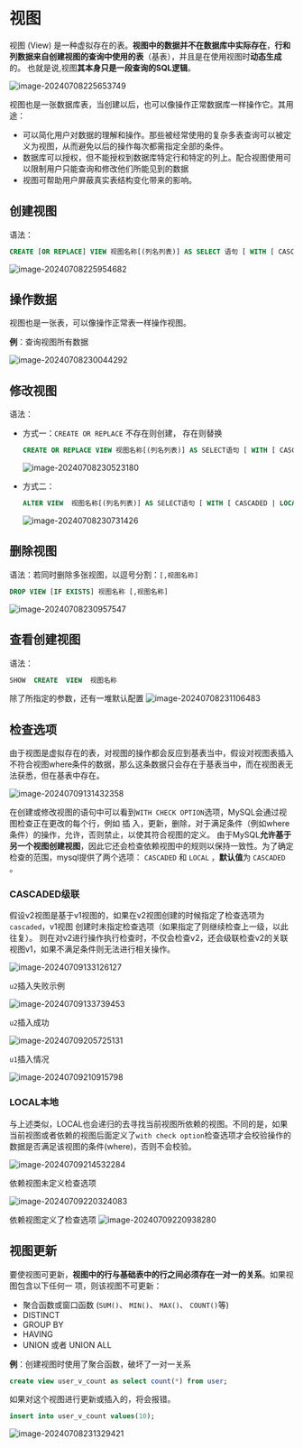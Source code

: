 # 视图

视图 (View) 是一种虚拟存在的表。**视图中的数据并不在数据库中实际存在**，**行和列数据来自创建视图的查询中使用的表**（基表），并且是在使用视图时**动态生成**的。 也就是说,视图**其本身只是一段查询的SQL逻辑**。

![image-20240708225653749](https://fastly.jsdelivr.net/gh/LetengZzz/img@main/tc2/img202407082257430.png)

视图也是一张数据库表，当创建以后，也可以像操作正常数据库一样操作它。其用途：

- 可以简化用户对数据的理解和操作。那些被经常使用的复杂多表查询可以被定义为视图，从而避免以后的操作每次都需指定全部的条件。
- 数据库可以授权，但不能授权到数据库特定行和特定的列上。配合视图使用可以限制用户只能查询和修改他们所能见到的数据
- 视图可帮助用户屏蔽真实表结构变化带来的影响。

## 创建视图

语法：

```sql
CREATE [OR REPLACE] VIEW 视图名称[(列名列表)] AS SELECT 语句 [ WITH [ CASCADED | LOCAL ] CHECK OPTION ]
```

![image-20240708225954682](https://fastly.jsdelivr.net/gh/LetengZzz/img@main/tc2/img202407082259335.png)

## 操作数据

视图也是一张表，可以像操作正常表一样操作视图。

**例**：查询视图所有数据

![image-20240708230044292](https://fastly.jsdelivr.net/gh/LetengZzz/img@main/tc2/img202407082300619.png)

## 修改视图

语法：

- 方式一：`CREATE OR REPLACE` 不存在则创建， 存在则替换

  ```sql
  CREATE OR REPLACE VIEW 视图名称[(列名列表)] AS SELECT语句 [ WITH [ CASCADED | LOCAL ] CHECK OPTION ]
  ```

  ![image-20240708230523180](https://fastly.jsdelivr.net/gh/LetengZzz/img@main/tc2/img202407082305739.png)

- 方式二：

  ```sql
  ALTER VIEW  视图名称[(列名列表)] AS SELECT语句 [ WITH [ CASCADED | LOCAL ] CHECK OPTION ]
  ```

  ![image-20240708230731426](https://fastly.jsdelivr.net/gh/LetengZzz/img@main/tc2/img202407082307623.png)

## 删除视图

语法：若同时删除多张视图，以逗号分割：`[,视图名称]` 

```sql
DROP VIEW [IF EXISTS] 视图名称 [,视图名称]
```

![image-20240708230957547](https://fastly.jsdelivr.net/gh/LetengZzz/img@main/tc2/img202407082309286.png)

## 查看创建视图

语法：

```sql
SHOW  CREATE  VIEW  视图名称
```

除了所指定的参数，还有一堆默认配置
![image-20240708231106483](https://fastly.jsdelivr.net/gh/LetengZzz/img@main/tc2/img202407082311236.png)

## 检查选项

由于视图是虚拟存在的表，对视图的操作都会反应到基表当中，假设对视图表插入不符合视图where条件的数据，那么这条数据只会存在于基表当中，而在视图表无法获悉，但在基表中存在。

![image-20240709131432358](https://fastly.jsdelivr.net/gh/LetengZzz/img@main/tc2/img202407091314954.png)

在创建或修改视图的语句中可以看到`WITH CHECK OPTION`选项，MySQL会通过视图检查正在更改的每个行，例如 插 入，更新，删除，对于满足条件（例如where条件）的操作，允许，否则禁止，以使其符合视图的定义。 由于MySQL**允许基于另一个视图创建视图**，因此它还会检查依赖视图中的规则以保持一致性。为了确定检查的范围，mysql提供了两个选项： `CASCADED` 和 `LOCAL` ，**默认值**为 `CASCADED` 。

### CASCADED级联

假设v2视图是基于v1视图的，如果在v2视图创建的时候指定了检查选项为 `cascaded`，v1视图 创建时未指定检查选项（如果指定了则继续检查上一级，以此往复）。 则在对v2进行操作执行检查时，不仅会检查v2，还会级联检查v2的关联视图v1，如果不满足条件则无法进行相关操作。

![image-20240709133126127](https://fastly.jsdelivr.net/gh/LetengZzz/img@main/tc2/img202407091331733.png)

`u2`插入失败示例

![image-20240709133739453](https://fastly.jsdelivr.net/gh/LetengZzz/img@main/tc2/img202407091337988.png)

`u2`插入成功

![image-20240709205725131](https://fastly.jsdelivr.net/gh/LetengZzz/img@main/tc2/img202407092057044.png)

`u1`插入情况

![image-20240709210915798](https://fastly.jsdelivr.net/gh/LetengZzz/img@main/tc2/img202407092109496.png)

### LOCAL本地

与上述类似，LOCAL也会递归的去寻找当前视图所依赖的视图。不同的是，如果当前视图或者依赖的视图后面定义了`with check option`检查选项才会校验操作的数据是否满足该视图的条件(where)，否则不会校验。

![image-20240709214532284](https://fastly.jsdelivr.net/gh/LetengZzz/img@main/tc2/img202407092145811.png)

依赖视图未定义检查选项

![image-20240709220324083](https://fastly.jsdelivr.net/gh/LetengZzz/img@main/tc2/img202407092203392.png)

依赖视图定义了检查选项
![image-20240709220938280](https://fastly.jsdelivr.net/gh/LetengZzz/img@main/tc2/img202407092209410.png)

## 视图更新

要使视图可更新，**视图中的行与基础表中的行之间必须存在一对一的关系**。如果视图包含以下任何一 项，则该视图不可更新：

- 聚合函数或窗口函数 (`SUM()`、 `MIN()`、 `MAX()`、 `COUNT()`等)
- DISTINCT
- GROUP BY
- HAVING
- UNION 或者 UNION ALL

**例**：创建视图时使用了聚合函数，破坏了一对一关系

```sql
create view user_v_count as select count(*) from user;
```

如果对这个视图进行更新或插入的，将会报错。

```sql
insert into user_v_count values(10);
```

![image-20240708231329421](https://fastly.jsdelivr.net/gh/LetengZzz/img@main/tc2/img202407082313636.png)
